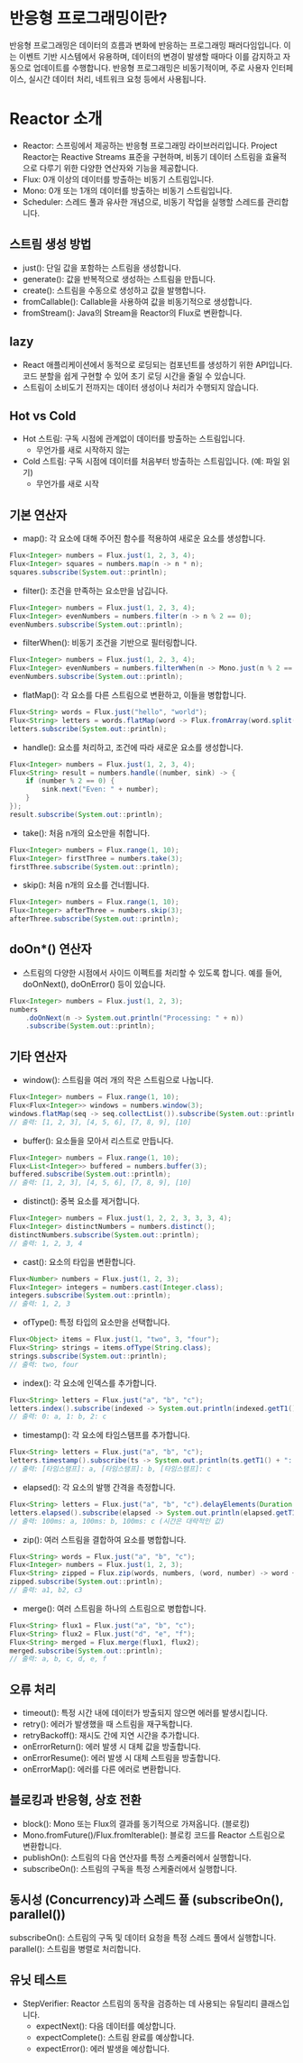 # 반응형 프로그래밍이란?
반응형 프로그래밍은 데이터의 흐름과 변화에 반응하는 프로그래밍 패러다임입니다. 이는 이벤트 기반 시스템에서 유용하며, 데이터의 변경이 발생할 때마다 이를 감지하고 자동으로 업데이트를 수행합니다. 반응형 프로그래밍은 비동기적이며, 주로 사용자 인터페이스, 실시간 데이터 처리, 네트워크 요청 등에서 사용됩니다.

# Reactor 소개
* Reactor: 스프링에서 제공하는 반응형 프로그래밍 라이브러리입니다. Project Reactor는 Reactive Streams 표준을 구현하며, 비동기 데이터 스트림을 효율적으로 다루기 위한 다양한 연산자와 기능을 제공합니다.
* Flux: 0개 이상의 데이터를 방출하는 비동기 스트림입니다.
* Mono: 0개 또는 1개의 데이터를 방출하는 비동기 스트림입니다.
* Scheduler: 스레드 풀과 유사한 개념으로, 비동기 작업을 실행할 스레드를 관리합니다.

## 스트림 생성 방법
* just(): 단일 값을 포함하는 스트림을 생성합니다.
* generate(): 값을 반복적으로 생성하는 스트림을 만듭니다.
* create(): 스트림을 수동으로 생성하고 값을 발행합니다.
* fromCallable(): Callable을 사용하여 값을 비동기적으로 생성합니다.
* fromStream(): Java의 Stream을 Reactor의 Flux로 변환합니다.

## lazy
* React 애플리케이션에서 동적으로 로딩되는 컴포넌트를 생성하기 위한 API입니다. 코드 분할을 쉽게 구현할 수 있어 초기 로딩 시간을 줄일 수 있습니다.
* 스트림이 소비도기 전까지는 데이터 생성이나 처리가 수행되지 않습니다.

## Hot vs Cold
* Hot 스트림: 구독 시점에 관계없이 데이터를 방출하는 스트림입니다. 
    - 무언가를 새로 시작하지 않는
* Cold 스트림: 구독 시점에 데이터를 처음부터 방출하는 스트림입니다. (예: 파일 읽기)
    - 무언가를 새로 시작

## 기본 연산자
* map(): 각 요소에 대해 주어진 함수를 적용하여 새로운 요소를 생성합니다.
```java
Flux<Integer> numbers = Flux.just(1, 2, 3, 4);
Flux<Integer> squares = numbers.map(n -> n * n);
squares.subscribe(System.out::println);
```

* filter(): 조건을 만족하는 요소만을 남깁니다.
```java
Flux<Integer> numbers = Flux.just(1, 2, 3, 4);
Flux<Integer> evenNumbers = numbers.filter(n -> n % 2 == 0);
evenNumbers.subscribe(System.out::println);
```

* filterWhen(): 비동기 조건을 기반으로 필터링합니다.
```java
Flux<Integer> numbers = Flux.just(1, 2, 3, 4);
Flux<Integer> evenNumbers = numbers.filterWhen(n -> Mono.just(n % 2 == 0));
evenNumbers.subscribe(System.out::println); 
```

* flatMap(): 각 요소를 다른 스트림으로 변환하고, 이들을 병합합니다.
```java
Flux<String> words = Flux.just("hello", "world");
Flux<String> letters = words.flatMap(word -> Flux.fromArray(word.split("")));
letters.subscribe(System.out::println);
```

* handle(): 요소를 처리하고, 조건에 따라 새로운 요소를 생성합니다.
```java
Flux<Integer> numbers = Flux.just(1, 2, 3, 4);
Flux<String> result = numbers.handle((number, sink) -> {
    if (number % 2 == 0) {
        sink.next("Even: " + number);
    }
});
result.subscribe(System.out::println);
```

* take(): 처음 n개의 요소만을 취합니다.
```java
Flux<Integer> numbers = Flux.range(1, 10);
Flux<Integer> firstThree = numbers.take(3);
firstThree.subscribe(System.out::println);
```

* skip(): 처음 n개의 요소를 건너뜁니다.
```java
Flux<Integer> numbers = Flux.range(1, 10);
Flux<Integer> afterThree = numbers.skip(3);
afterThree.subscribe(System.out::println);
```

## doOn*() 연산자
* 스트림의 다양한 시점에서 사이드 이펙트를 처리할 수 있도록 합니다. 예를 들어, doOnNext(), doOnError() 등이 있습니다.
```java
Flux<Integer> numbers = Flux.just(1, 2, 3);
numbers
    .doOnNext(n -> System.out.println("Processing: " + n))
    .subscribe(System.out::println); 
```

## 기타 연산자
* window(): 스트림을 여러 개의 작은 스트림으로 나눕니다.
```java
Flux<Integer> numbers = Flux.range(1, 10);
Flux<Flux<Integer>> windows = numbers.window(3);
windows.flatMap(seq -> seq.collectList()).subscribe(System.out::println);
// 출력: [1, 2, 3], [4, 5, 6], [7, 8, 9], [10]
```

* buffer(): 요소들을 모아서 리스트로 만듭니다.
```java
Flux<Integer> numbers = Flux.range(1, 10);
Flux<List<Integer>> buffered = numbers.buffer(3);
buffered.subscribe(System.out::println);
// 출력: [1, 2, 3], [4, 5, 6], [7, 8, 9], [10]
```

* distinct(): 중복 요소를 제거합니다.
```java
Flux<Integer> numbers = Flux.just(1, 2, 2, 3, 3, 3, 4);
Flux<Integer> distinctNumbers = numbers.distinct();
distinctNumbers.subscribe(System.out::println);  
// 출력: 1, 2, 3, 4
```

* cast(): 요소의 타입을 변환합니다.
```java
Flux<Number> numbers = Flux.just(1, 2, 3);
Flux<Integer> integers = numbers.cast(Integer.class);
integers.subscribe(System.out::println);  
// 출력: 1, 2, 3
```

* ofType(): 특정 타입의 요소만을 선택합니다.
```java
Flux<Object> items = Flux.just(1, "two", 3, "four");
Flux<String> strings = items.ofType(String.class);
strings.subscribe(System.out::println);  
// 출력: two, four
```

* index(): 각 요소에 인덱스를 추가합니다.
```java
Flux<String> letters = Flux.just("a", "b", "c");
letters.index().subscribe(indexed -> System.out.println(indexed.getT1() + ": " + indexed.getT2()));
// 출력: 0: a, 1: b, 2: c
```

* timestamp(): 각 요소에 타임스탬프를 추가합니다.
```java
Flux<String> letters = Flux.just("a", "b", "c");
letters.timestamp().subscribe(ts -> System.out.println(ts.getT1() + ": " + ts.getT2()));
// 출력: [타임스탬프]: a, [타임스탬프]: b, [타임스탬프]: c
```

* elapsed(): 각 요소의 발행 간격을 측정합니다.
```java
Flux<String> letters = Flux.just("a", "b", "c").delayElements(Duration.ofMillis(100));
letters.elapsed().subscribe(elapsed -> System.out.println(elapsed.getT1() + "ms: " + elapsed.getT2()));
// 출력: 100ms: a, 100ms: b, 100ms: c (시간은 대략적인 값)
```

* zip(): 여러 스트림을 결합하여 요소를 병합합니다.
```java
Flux<String> words = Flux.just("a", "b", "c");
Flux<Integer> numbers = Flux.just(1, 2, 3);
Flux<String> zipped = Flux.zip(words, numbers, (word, number) -> word + number);
zipped.subscribe(System.out::println);  
// 출력: a1, b2, c3
```

* merge(): 여러 스트림을 하나의 스트림으로 병합합니다.
```java
Flux<String> flux1 = Flux.just("a", "b", "c");
Flux<String> flux2 = Flux.just("d", "e", "f");
Flux<String> merged = Flux.merge(flux1, flux2);
merged.subscribe(System.out::println);  
// 출력: a, b, c, d, e, f
```

## 오류 처리
* timeout(): 특정 시간 내에 데이터가 방출되지 않으면 에러를 발생시킵니다.
* retry(): 에러가 발생했을 때 스트림을 재구독합니다.
* retryBackoff(): 재시도 간에 지연 시간을 추가합니다.
* onErrorReturn(): 에러 발생 시 대체 값을 방출합니다.
* onErrorResume(): 에러 발생 시 대체 스트림을 방출합니다.
* onErrorMap(): 에러를 다른 에러로 변환합니다.

## 블로킹과 반응형, 상호 전환
* block(): Mono 또는 Flux의 결과를 동기적으로 가져옵니다. (블로킹)
* Mono.fromFuture()/Flux.fromIterable(): 블로킹 코드를 Reactor 스트림으로 변환합니다.
* publishOn(): 스트림의 다음 연산자를 특정 스케줄러에서 실행합니다.
* subscribeOn(): 스트림의 구독을 특정 스케줄러에서 실행합니다.

## 동시성 (Concurrency)과 스레드 풀 (subscribeOn(), parallel())
subscribeOn(): 스트림의 구독 및 데이터 요청을 특정 스레드 풀에서 실행합니다.
parallel(): 스트림을 병렬로 처리합니다.

## 유닛 테스트
* StepVerifier: Reactor 스트림의 동작을 검증하는 데 사용되는 유틸리티 클래스입니다.
  - expectNext(): 다음 데이터를 예상합니다.
  - expectComplete(): 스트림 완료를 예상합니다.
  - expectError(): 에러 발생을 예상합니다.
